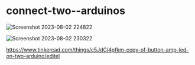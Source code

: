 
# connect-two--arduinos

![Screenshot 2023-08-02 224822](https://github.com/LOCO1S/connect-two--arduinos/assets/138608097/58b59c00-2230-4acc-927b-887b789e1612)


![Screenshot 2023-08-02 230322](https://github.com/LOCO1S/connect-two--arduinos/assets/138608097/d6738437-6b3b-4689-8892-5853b6dc6386)

https://www.tinkercad.com/things/c5JdCi4pfkm-copy-of-button-amp-led-on-two-arduino/editel

